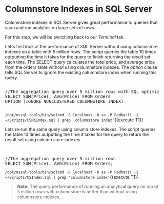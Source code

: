 # Columnstore Indexes in SQL Server

Columnstore indexes in SQL Server gives great performance to queries that scan and run analytics on large sets of rows. 

For this step, we will be switching back to our *Terminal* tab. 

Let's first look at the performance of SQL Server without using columnstore indexes on a table with 5 million rows. The script queries the table 10 times outputting the time it takes for the query to finish returning the result set each time. The SELECT query calculates the total price, and average price from the orders table without using columnstore indexes. The *option* clause tells SQL Server to ignore the existing columnstore index when running this query.

<pre class="file">
                                                                                                                         
//The aggregation query over 5 million rows with SQL optimizer option to ignore columnstore index
SELECT SUM(Price), AVG(Price) FROM Orders 
OPTION (IGNORE_NONCLUSTERED_COLUMNSTORE_INDEX)

</pre>

`/opt/mssql-tools/bin/sqlcmd -S localhost -U sa -P Redhat1! -i ~/Scripts/CSNoIndex.sql | grep 'columnstore index'`{{execute T1}}

Lets re-run the same query using column store indexes. The script queries the table 10 times outputting the time it takes for the query to return the result set using column store indexes.

<pre class="file">                                                               

//The aggregation query over 5 million rows
SELECT SUM(Price), AVG(Price) FROM Orders;
</pre>

`/opt/mssql-tools/bin/sqlcmd -S localhost -U sa -P Redhat1! -i ~/Scripts/CSIndex.sql | grep 'columnstore index'`{{execute T1}}

>**Note:** The query performance of running an analytical query on top of 5 million rows with columnstore is better than without using columnstore indexes. 
